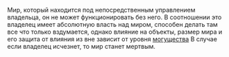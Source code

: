 Мир, который находится под непосредственным управлением владельца, он не может функционировать без него. В соотношении это владелец имеет абсолютную власть над миром, способен делать там все что только вздумается, однако влияние на объекты, размер мира и его защита от влияния из вне зависит от уровня [могущества](Могущество) В случае если владелец исчезнет, то мир станет мертвым.